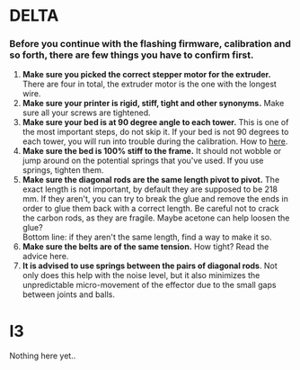 # DELTA
### Before you continue with the flashing firmware, calibration and so forth, there are few things you have to confirm first.
1. **Make sure you picked the correct stepper motor for the extruder.** There are four in total, the extruder motor is the one with the longest wire.
2. **Make sure your printer is rigid, stiff, tight and other synonyms.** Make sure all your screws are tightened.
3. **Make sure your bed is at 90 degree angle to each tower.** This is one of the most important steps, do not skip it. If your bed is not 90 degrees to each tower, you will run into trouble during the calibration. How to [here](https://github.com/FLSun3dp/FLSun-Kossel-Mini/wiki/77.-Troubleshooting#how-do-i-verify-whether-or-not-my-bed-is-at-90-degrees-to-the-towers).
4. **Make sure the bed is 100% stiff to the frame.** It should not wobble or jump around on the potential springs that you've used. If you use springs, tighten them.
5. **Make sure the diagonal rods are the same length pivot to pivot.** The exact length is not important, by default they are supposed to be 218 mm. If they aren't, you can try to break the glue and remove the ends in order to glue them back with a correct length. Be careful not to crack the carbon rods, as they are fragile. Maybe acetone can help loosen the glue?  
Bottom line: if they aren't the same length, find a way to make it so.  
6. **Make sure the belts are of the same tension.** How tight? Read the advice here.
7. **It is advised to use springs between the pairs of diagonal rods**. Not only does this help with the noise level, but it also minimizes the unpredictable micro-movement of the effector due to the small gaps between joints and balls.

# I3
Nothing here yet..